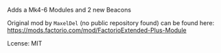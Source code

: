 Adds a Mk4-6 Modules and 2 new Beacons

Original mod by `MaxelDel` (no public repository found) can be found here:
https://mods.factorio.com/mod/FactorioExtended-Plus-Module

Lcense: MIT
